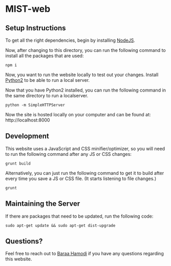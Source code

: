 # MIST-web

## Setup Instructions

To get all the right dependencies, begin by installing [NodeJS](https://nodejs.org/en/download/).

Now, after changing to this directory, you can run the following command to install all the packages that are used:

```
npm i
```

Now, you want to run the website locally to test out your changes. Install [Python2](https://www.python.org/downloads/) to be able to run a local server.

Now that you have Python2 installed, you can run the following command in the same directory to run a localserver.

```
python -m SimpleHTTPServer
```

Now the site is hosted locally on your computer and can be found at: http://localhost:8000

## Development

This website uses a JavaScript and CSS minifier/optimizer, so you will need to run the following command after any JS or CSS changes:

```
grunt build
```

Alternatively, you can just run the following command to get it to build after every time you save a JS or CSS file. (It starts listening to file changes.)

```
grunt
```

## Maintaining the Server

If there are packages that need to be updated, run the following code:

```
sudo apt-get update && sudo apt-get dist-upgrade
```

## Questions?

Feel free to reach out to [Baraa Hamodi](mailto:bhamodi@edu.uwaterloo.ca) if you have any questions regarding this website.
